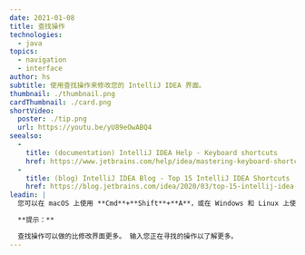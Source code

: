 ```yaml
---
date: 2021-01-08
title: 查找操作
technologies:
  - java
topics:
  - navigation
  - interface
author: hs
subtitle: 使用查找操作来修改您的 IntelliJ IDEA 界面。
thumbnail: ./thumbnail.png
cardThumbnail: ./card.png
shortVideo:
  poster: ./tip.png
  url: https://youtu.be/yU89eOwABQ4
seealso:
  - 
    title: (documentation) IntelliJ IDEA Help - Keyboard shortcuts
    href: https://www.jetbrains.com/help/idea/mastering-keyboard-shortcuts.html
  - 
    title: (blog) IntelliJ IDEA Blog - Top 15 IntelliJ IDEA Shortcuts
    href: https://blog.jetbrains.com/idea/2020/03/top-15-intellij-idea-shortcuts/
leadin: |
  您可以在 macOS 上使用 **Cmd**+**Shift**+**A**，或在 Windows 和 Linux 上使用**Ctrl**+**Shift**+**A**显示查找操作对话，然后用它来隐藏一些界面，包括选项卡、导航栏和工具窗口。

  **提示：**

  查找操作可以做的比修改界面更多。 输入您正在寻找的操作以了解更多。
---
```


